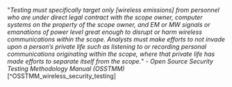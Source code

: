 "*Testing must specifically target only [wireless emissions] from personnel who are under direct legal contract with the scope owner, computer systems on the property of the scope owner, and EM or MW signals or emanations of power level great enough to disrupt or harm wireless communications within the scope. Analysts must make efforts to not invade upon a person’s private life such as listening to or recording personal communications originating within the scope, where that private life has made efforts to separate itself from the scope.*" - _Open Source Security Testing Methodology Manual (OSSTMM)_ [^OSSTMM_wireless_security_testing]



